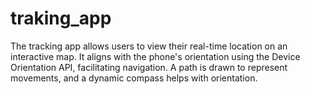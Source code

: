 # traking_app
The tracking app allows users to view their real-time location on an interactive map. It aligns with the phone's orientation using the Device Orientation API, facilitating navigation. A path is drawn to represent movements, and a dynamic compass helps with orientation. 
